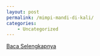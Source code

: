 ```yaml
---
layout: post
permalink: /mimpi-mandi-di-kali/
categories:
    - Uncategorized
---
```


[Baca Selengkapnya](/01)